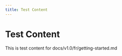 ```yaml
---
title: Test Content
---
```


# Test Content

This is test content for docs/v1.0/fr/getting-started.md